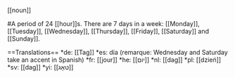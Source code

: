 [[noun]]

#A period of 24 [[hour]]s. There are 7 days in a week: [[Monday]], [[Tuesday]], [[Wednesday]], [[Thursday]], [[Friday]], [[Saturday]] and [[Sunday]].

==Translations==
*de: [[Tag]]
*es: día (remarque: Wednesday and Saturday take an accent in Spanish)
*fr: [[jour]]
*he: [[יום]]
*nl: [[dag]]
*pl: [[dzień]]
*sv: [[dag]]
*yi: [[טאָג]]